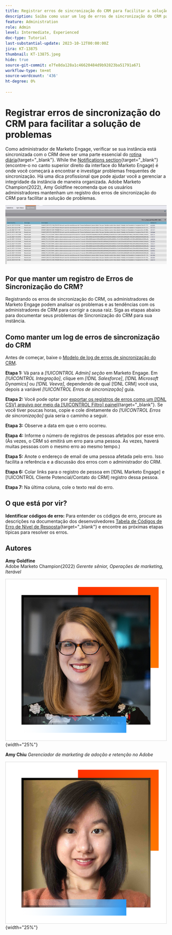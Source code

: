 ```yaml
---
title: Registrar erros de sincronização do CRM para facilitar a solução de problemas
description: Saiba como usar um log de erros de sincronização do CRM para investigar problemas de sincronização do CRM e mantê-lo em execução sem problemas.
feature: Administration
role: Admin
level: Intermediate, Experienced
doc-type: Tutorial
last-substantial-update: 2023-10-12T00:00:00Z
jira: KT-13875
thumbnail: KT-13875.jpeg
hide: true
source-git-commit: e7fe8da128a1c46620484d9b92823ba51791a671
workflow-type: tm+mt
source-wordcount: '436'
ht-degree: 0%

---
```



# Registrar erros de sincronização do CRM para facilitar a solução de problemas

Como administrador de Marketo Engage, verificar se sua instância está sincronizada com o CRM deve ser uma parte essencial do [rotina diária](https://nation.marketo.com/t5/champion-program-blogs/my-marketo-morning-routine-tips-for-driving-marketing-operation/ba-p/247508){target="_blank"}. While the [Notifications section](https://experienceleague.adobe.com/docs/marketo/using/product-docs/core-marketo-concepts/miscellaneous/notification-types.html){target="_blank"} (encontre-o no canto superior direito da interface do Marketo Engage) é onde você começará a encontrar e investigar problemas frequentes de sincronização. Há uma dica profissional que pode ajudar você a gerenciar a integridade da instância de maneira organizada.  Adobe Marketo Champion(2022), Amy Goldfine recomenda que os usuários administradores mantenham um registro dos erros de sincronização do CRM para facilitar a solução de problemas.

![Captura de tela da guia Erros de sincronização](/help/tutorial-inherited-instance/_assets/Marketo_Engage_Admin_Salesforce_Sync_Errors_Tab.png)

## Por que manter um registro de Erros de Sincronização do CRM?

Registrando os erros de sincronização do CRM, os administradores de Marketo Engage podem analisar os problemas e as tendências com os administradores de CRM para corrigir a causa raiz. Siga as etapas abaixo para documentar seus problemas de Sincronização do CRM para sua instância.

## Como manter um log de erros de sincronização do CRM

Antes de começar, baixe o [Modelo de log de erros de sincronização do CRM](/help/tutorial-inherited-instance/_assets/downloads/Adobe-Marketo-Engage_CRM-Sync-Error-Log-Template.xlsx).

**Etapa 1:** Vá para a *[!UICONTROL Admin] seção* em Marketo Engage. Em *[!UICONTROL Integração]*, clique em *[!DNL Salesforce]*, *[!DNL Microsoft Dynamics]* ou *[!DNL Veeva]*, dependendo de qual [!DNL CRM] você usa, depois a variável *[!UICONTROL Erros de sincronização]* guia.

**Etapa 2:** Você pode optar por [exportar os registros de erros como um [!DNL CSV] arquivo por meio da [!UICONTROL Filtro] painel](https://experienceleague.adobe.com/docs/marketo/using/product-docs/crm-sync/salesforce-sync/salesforce-sync-errors.html#filter-sync-errors){target="_blank"}. Se você tiver poucas horas, copie e cole diretamente do *[!UICONTROL Erros de sincronização]* guia seria o caminho a seguir.

**Etapa 3:** Observe a data em que o erro ocorreu.

**Etapa 4:** Informe o número de registros de pessoas afetados por esse erro. (Às vezes, o CRM só emitirá um erro para uma pessoa. Às vezes, haverá muitas pessoas com o mesmo erro ao mesmo tempo.)

**Etapa 5:** Anote o endereço de email de uma pessoa afetada pelo erro. Isso facilita a referência e a discussão dos erros com o administrador do CRM.

**Etapa 6:** Colar links para o registro de pessoa em [!DNL Marketo Engage] e [!UICONTROL Cliente Potencial/Contato do CRM] registro dessa pessoa.

**Etapa 7:** Na última coluna, cole o texto real do erro.

## O que está por vir?

**Identificar códigos de erro:** Para entender os códigos de erro, procure as descrições na documentação dos desenvolvedores [Tabela de Códigos de Erro de Nível de Resposta](https://developers.marketo.com/rest-api/error-codes/#response_level_error_codes){target="_blank"} e encontre as próximas etapas típicas para resolver os erros.

## Autores

**Amy Goldfine**\
Adobe Marketo Champion(2022)
*Gerente sênior, Operações de marketing, Iterável*

![Amy Goldfine](/help/tutorial-inherited-instance/_assets/authors/Customer_Author_Amy_Goldfine.png){width="25%"}

**Amy Chiu**
*Gerenciador de marketing de adoção e retenção no Adobe*

![Amy Chiu](/help/tutorial-inherited-instance/_assets/authors/Adobe_Author_Amy_Chiu.png){width="25%"}

